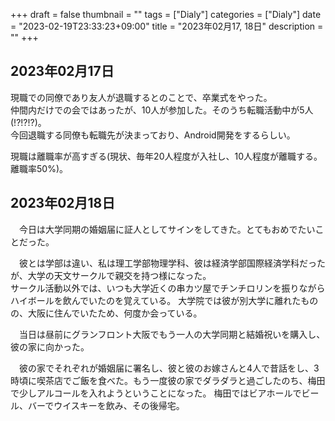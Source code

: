 +++
draft = false
thumbnail = ""
tags = ["Dialy"]
categories = ["Dialy"]
date = "2023-02-19T23:33:23+09:00"
title = "2023年02月17, 18日"
description = ""
+++

## 2023年02月17日

現職での同僚であり友人が退職するとのことで、卒業式をやった。  
仲間内だけでの会ではあったが、10人が参加した。そのうち転職活動中が5人(!?!?!?)。  
今回退職する同僚も転職先が決まっており、Android開発をするらしい。

現職は離職率が高すぎる(現状、毎年20人程度が入社し、10人程度が離職する。離職率50%)。


## 2023年02月18日

　今日は大学同期の婚姻届に証人としてサインをしてきた。とてもおめでたいことだった。  

　彼とは学部は違い、私は理工学部物理学科、彼は経済学部国際経済学科だったが、大学の天文サークルで親交を持つ様になった。  
サークル活動以外では、いつも大学近くの串カツ屋でチンチロリンを振りながらハイボールを飲んでいたのを覚えている。  大学院では彼が別大学に離れたものの、大阪に住んでいたため、何度か会っている。


　当日は昼前にグランフロント大阪でもう一人の大学同期と結婚祝いを購入し、彼の家に向かった。  

　彼の家でそれぞれが婚姻届に署名し、彼と彼のお嫁さんと4人で昔話をし、3時頃に喫茶店でご飯を食べた。もう一度彼の家でダラダラと過ごしたのち、梅田で少しアルコールを入れようということになった。
梅田ではビアホールでビール、バーでウイスキーを飲み、その後帰宅。

